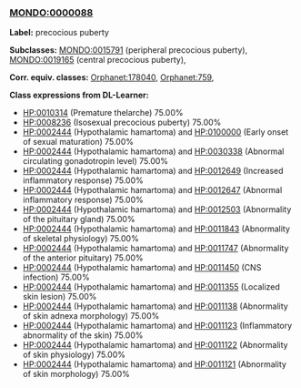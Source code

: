 
### [MONDO:0000088](http://purl.obolibrary.org/obo/MONDO_0000088)
**Label:** precocious puberty

**Subclasses:** [MONDO:0015791](http://purl.obolibrary.org/obo/MONDO_0015791) (peripheral precocious puberty), [MONDO:0019165](http://purl.obolibrary.org/obo/MONDO_0019165) (central precocious puberty), 

**Corr. equiv. classes:** [Orphanet:178040](http://www.orpha.net/ORDO/Orphanet_178040), [Orphanet:759](http://www.orpha.net/ORDO/Orphanet_759), 

**Class expressions from DL-Learner:**

- [HP:0010314](http://purl.obolibrary.org/obo/HP_0010314) (Premature thelarche) 75.00%
- [HP:0008236](http://purl.obolibrary.org/obo/HP_0008236) (Isosexual precocious puberty) 75.00%
- [HP:0002444](http://purl.obolibrary.org/obo/HP_0002444) (Hypothalamic hamartoma) and [HP:0100000](http://purl.obolibrary.org/obo/HP_0100000) (Early onset of sexual maturation) 75.00%
- [HP:0002444](http://purl.obolibrary.org/obo/HP_0002444) (Hypothalamic hamartoma) and [HP:0030338](http://purl.obolibrary.org/obo/HP_0030338) (Abnormal circulating gonadotropin level) 75.00%
- [HP:0002444](http://purl.obolibrary.org/obo/HP_0002444) (Hypothalamic hamartoma) and [HP:0012649](http://purl.obolibrary.org/obo/HP_0012649) (Increased inflammatory response) 75.00%
- [HP:0002444](http://purl.obolibrary.org/obo/HP_0002444) (Hypothalamic hamartoma) and [HP:0012647](http://purl.obolibrary.org/obo/HP_0012647) (Abnormal inflammatory response) 75.00%
- [HP:0002444](http://purl.obolibrary.org/obo/HP_0002444) (Hypothalamic hamartoma) and [HP:0012503](http://purl.obolibrary.org/obo/HP_0012503) (Abnormality of the pituitary gland) 75.00%
- [HP:0002444](http://purl.obolibrary.org/obo/HP_0002444) (Hypothalamic hamartoma) and [HP:0011843](http://purl.obolibrary.org/obo/HP_0011843) (Abnormality of skeletal physiology) 75.00%
- [HP:0002444](http://purl.obolibrary.org/obo/HP_0002444) (Hypothalamic hamartoma) and [HP:0011747](http://purl.obolibrary.org/obo/HP_0011747) (Abnormality of the anterior pituitary) 75.00%
- [HP:0002444](http://purl.obolibrary.org/obo/HP_0002444) (Hypothalamic hamartoma) and [HP:0011450](http://purl.obolibrary.org/obo/HP_0011450) (CNS infection) 75.00%
- [HP:0002444](http://purl.obolibrary.org/obo/HP_0002444) (Hypothalamic hamartoma) and [HP:0011355](http://purl.obolibrary.org/obo/HP_0011355) (Localized skin lesion) 75.00%
- [HP:0002444](http://purl.obolibrary.org/obo/HP_0002444) (Hypothalamic hamartoma) and [HP:0011138](http://purl.obolibrary.org/obo/HP_0011138) (Abnormality of skin adnexa morphology) 75.00%
- [HP:0002444](http://purl.obolibrary.org/obo/HP_0002444) (Hypothalamic hamartoma) and [HP:0011123](http://purl.obolibrary.org/obo/HP_0011123) (Inflammatory abnormality of the skin) 75.00%
- [HP:0002444](http://purl.obolibrary.org/obo/HP_0002444) (Hypothalamic hamartoma) and [HP:0011122](http://purl.obolibrary.org/obo/HP_0011122) (Abnormality of skin physiology) 75.00%
- [HP:0002444](http://purl.obolibrary.org/obo/HP_0002444) (Hypothalamic hamartoma) and [HP:0011121](http://purl.obolibrary.org/obo/HP_0011121) (Abnormality of skin morphology) 75.00%


